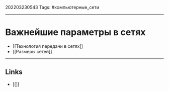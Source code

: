 202203230543
Tags: #компьютерные_сети

---

# Важнейшие параметры в сетях
- [[Технология передачи в сетях]]
- [[Размеры сетей]]


---
## Links

-  [[]]
